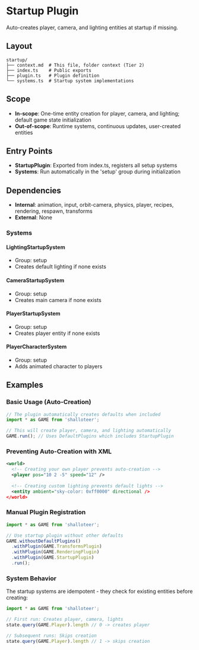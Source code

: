 # Startup Plugin

<!-- LLM:OVERVIEW -->
Auto-creates player, camera, and lighting entities at startup if missing.
<!-- /LLM:OVERVIEW -->

## Layout

```
startup/
├── context.md  # This file, folder context (Tier 2)
├── index.ts    # Public exports
├── plugin.ts   # Plugin definition
└── systems.ts  # Startup system implementations
```

## Scope

- **In-scope**: One-time entity creation for player, camera, and lighting; default game state initialization
- **Out-of-scope**: Runtime systems, continuous updates, user-created entities

## Entry Points

- **StartupPlugin**: Exported from index.ts, registers all setup systems
- **Systems**: Run automatically in the 'setup' group during initialization

## Dependencies

- **Internal**: animation, input, orbit-camera, physics, player, recipes, rendering, respawn, transforms
- **External**: None

<!-- LLM:REFERENCE -->
### Systems

#### LightingStartupSystem
- Group: setup
- Creates default lighting if none exists

#### CameraStartupSystem
- Group: setup
- Creates main camera if none exists

#### PlayerStartupSystem
- Group: setup
- Creates player entity if none exists

#### PlayerCharacterSystem
- Group: setup
- Adds animated character to players
<!-- /LLM:REFERENCE -->

<!-- LLM:EXAMPLES -->
## Examples

### Basic Usage (Auto-Creation)

```typescript
// The plugin automatically creates defaults when included
import * as GAME from 'shalloteer';

// This will create player, camera, and lighting automatically
GAME.run(); // Uses DefaultPlugins which includes StartupPlugin
```

### Preventing Auto-Creation with XML

```xml
<world>
  <!-- Creating your own player prevents auto-creation -->
  <player pos="10 2 -5" speed="12" />
  
  <!-- Creating custom lighting prevents default lights -->
  <entity ambient="sky-color: 0xff0000" directional />
</world>
```

### Manual Plugin Registration

```typescript
import * as GAME from 'shalloteer';

// Use startup plugin without other defaults
GAME.withoutDefaultPlugins()
  .withPlugin(GAME.TransformsPlugin)
  .withPlugin(GAME.RenderingPlugin) 
  .withPlugin(GAME.StartupPlugin)
  .run();
```

### System Behavior

The startup systems are idempotent - they check for existing entities before creating:

```typescript
import * as GAME from 'shalloteer';

// First run: Creates player, camera, lights
state.query(GAME.Player).length // 0 -> creates player

// Subsequent runs: Skips creation
state.query(GAME.Player).length // 1 -> skips creation
```
<!-- /LLM:EXAMPLES -->